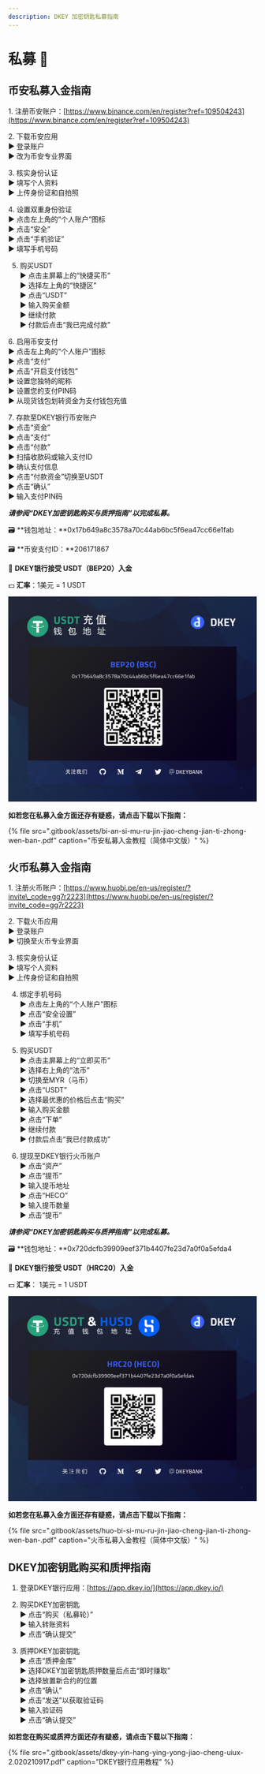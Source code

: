 ```yaml
---
description: DKEY 加密钥匙私募指南
---
```


# 私募 🎯

## 币安私募入金指南

1️. 注册币安账户：[https://www.binance.com/en/register?ref=109504243](https://www.binance.com/en/register?ref=109504243)

2️. 下载币安应用  
   ▶ 登录账户  
   ▶ 改为币安专业界面

3️. 核实身份认证  
   ▶ 填写个人资料  
   ▶ 上传身份证和自拍照

4️. 设置双重身份验证  
   ▶ 点击左上角的“个人账户”图标  
   ▶ 点击“安全”  
   ▶ 点击“手机验证”  
   ▶ 填写手机号码

5. 购买USDT  
   ▶ 点击主屏幕上的“快捷买币”  
   ▶ 选择左上角的“快捷区”  
   ▶ 点击“USDT”  
   ▶ 输入购买金额  
   ▶ 继续付款  
   ▶ 付款后点击“我已完成付款”

6️. 启用币安支付  
   ▶ 点击左上角的“个人账户”图标  
   ▶ 点击“支付”  
   ▶ 点击“开启支付钱包”  
   ▶ 设置您独特的昵称  
   ▶ 设置您的支付PIN码  
   ▶ 从现货钱包划转资金为支付钱包充值

7️. 存款至DKEY银行币安账户  
   ▶ 点击“资金”  
   ▶ 点击“支付”  
   ▶ 点击“付款”  
   ▶ 扫描收款码或输入支付ID  
   ▶ 确认支付信息  
   ▶ 点击“付款资金”切换至USDT  
   ▶ 点击“确认”  
   ▶ 输入支付PIN码

_**请参阅“DKEY加密钥匙购买与质押指南”以完成私募。**_



🗃 **钱包地址：**0x17b649a8c3578a70c44ab6bc5f6ea47cc66e1fab

🗃 **币安支付ID：**206171867

🔑 **DKEY银行接受 USDT（BEP20）入金**

💵 **汇率**：1美元 = 1 USDT

![](.gitbook/assets/usdt-deposit-poster_bep20_cn.jpg)

**如若您在私募入金方面还存有疑惑，请点击下载以下指南：**

{% file src=".gitbook/assets/bi-an-si-mu-ru-jin-jiao-cheng-jian-ti-zhong-wen-ban-.pdf" caption="币安私募入金教程（简体中文版）" %}



## 火币私募入金指南

1️. 注册火币账户：[https://www.huobi.pe/en-us/register/?invite\_code=gg7r2223](https://www.huobi.pe/en-us/register/?invite_code=gg7r2223)

2️. 下载火币应用  
   ▶ 登录账户  
   ▶ 切换至火币专业界面

3️. 核实身份认证  
   ▶ 填写个人资料  
   ▶ 上传身份证和自拍照

4. 绑定手机号码  
   ▶ 点击左上角的“个人账户”图标  
   ▶ 点击“安全设置”  
   ▶ 点击“手机”  
   ▶ 填写手机号码

5. 购买USDT  
   ▶ 点击主屏幕上的“立即买币”  
   ▶ 选择右上角的“法币”  
   ▶ 切换至MYR（马币）  
   ▶ 点击“USDT”  
   ▶ 选择最优惠的价格后点击“购买”  
   ▶ 输入购买金额  
   ▶ 点击“下单”  
   ▶ 继续付款  
   ▶ 付款后点击“我已付款成功”

6. 提现至DKEY银行火币账户  
   ▶ 点击“资产”  
   ▶ 点击“提币”  
   ▶ 输入提币地址  
   ▶ 点击“HECO”  
   ▶ 输入提币数量  
   ▶ 点击“提币”

_**请参阅“DKEY加密钥匙购买与质押指南”以完成私募。**_



🗃 **钱包地址：**0x720dcfb39909eef371b4407fe23d7a0f0a5efda4

🔑 **DKEY银行接受 USDT（HRC20）入金**

💵 **汇率**： 1美元 = 1 USDT

![](.gitbook/assets/hrc20_usdt-and-husd_cn.jpg)

**如若您在私募入金方面还存有疑惑，请点击下载以下指南：**

{% file src=".gitbook/assets/huo-bi-si-mu-ru-jin-jiao-cheng-jian-ti-zhong-wen-ban-.pdf" caption="火币私募入金教程（简体中文版）" %}



## DKEY加密钥匙购买和质押指南

1. 登录DKEY银行应用：[https://app.dkey.io/](https://app.dkey.io/)

2. 购买DKEY加密钥匙  
   ▶ 点击“购买（私募轮）”  
   ▶ 输入转账资料  
   ▶ 点击“确认提交”

3. 质押DKEY加密钥匙  
   ▶ 点击“质押金库”  
   ▶ 选择DKEY加密钥匙质押数量后点击“即时赚取”  
   ▶ 选择放置新合约的位置  
   ▶ 点击“确认”  
   ▶ 点击“发送”以获取验证码  
   ▶ 输入验证码  
   ▶ 点击“确认提交”



**如若您在购买或质押方面还存有疑惑，请点击下载以下指南：**

{% file src=".gitbook/assets/dkey-yin-hang-ying-yong-jiao-cheng-uiux-2.020210917.pdf" caption="DKEY银行应用教程" %}



